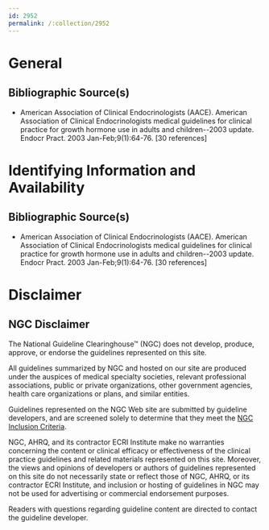 ```yaml
---
id: 2952
permalink: /:collection/2952
---
```


# General

## Bibliographic Source(s)

- American Association of Clinical Endocrinologists (AACE). American Association of Clinical Endocrinologists medical guidelines for clinical practice for growth hormone use in adults and children--2003 update. Endocr Pract. 2003 Jan-Feb;9(1):64-76. [30 references]

# Identifying Information and Availability

## Bibliographic Source(s)

- American Association of Clinical Endocrinologists (AACE). American Association of Clinical Endocrinologists medical guidelines for clinical practice for growth hormone use in adults and children--2003 update. Endocr Pract. 2003 Jan-Feb;9(1):64-76. [30 references]

# Disclaimer

## NGC Disclaimer

The National Guideline Clearinghouse™ (NGC) does not develop, produce, approve, or endorse the guidelines represented on this site.

All guidelines summarized by NGC and hosted on our site are produced under the auspices of medical specialty societies, relevant professional associations, public or private organizations, other government agencies, health care organizations or plans, and similar entities.

Guidelines represented on the NGC Web site are submitted by guideline developers, and are screened solely to determine that they meet the [NGC Inclusion Criteria](/help-and-about/summaries/inclusion-criteria).

NGC, AHRQ, and its contractor ECRI Institute make no warranties concerning the content or clinical efficacy or effectiveness of the clinical practice guidelines and related materials represented on this site. Moreover, the views and opinions of developers or authors of guidelines represented on this site do not necessarily state or reflect those of NGC, AHRQ, or its contractor ECRI Institute, and inclusion or hosting of guidelines in NGC may not be used for advertising or commercial endorsement purposes.

Readers with questions regarding guideline content are directed to contact the guideline developer.

